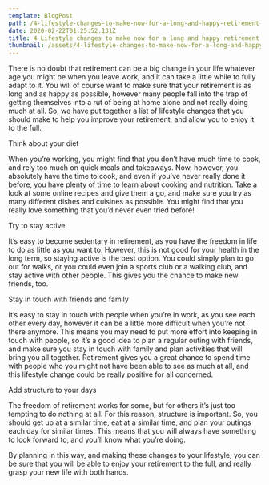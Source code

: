 ```yaml
---
template: BlogPost
path: /4-lifestyle-changes-to-make-now-for-a-long-and-happy-retirement-ee7bc8e9c666
date: 2020-02-22T01:25:52.131Z
title: 4 Lifestyle changes to make now for a long and happy retirement
thumbnail: /assets/4-lifestyle-changes-to-make-now-for-a-long-and-happy-retirement.jpeg
---
```

<!--StartFragment-->

There is no doubt that retirement can be a big change in your life whatever age you might be when you leave work, and it can take a little while to fully adapt to it. You will of course want to make sure that your retirement is as long and as happy as possible, however many people fall into the trap of getting themselves into a rut of being at home alone and not really doing much at all. So, we have put together a list of lifestyle changes that you should make to help you improve your retirement, and allow you to enjoy it to the full.

Think about your diet

When you’re working, you might find that you don’t have much time to cook, and rely too much on quick meals and takeaways. Now, however, you absolutely have the time to cook, and even if you’ve never really done it before, you have plenty of time to learn about cooking and nutrition. Take a look at some online recipes and give them a go, and make sure you try as many different dishes and cuisines as possible. You might find that you really love something that you’d never even tried before!

Try to stay active

It’s easy to become sedentary in retirement, as you have the freedom in life to do as little as you want to. However, this is not good for your health in the long term, so staying active is the best option. You could simply plan to go out for walks, or you could even join a sports club or a walking club, and stay active with other people. This gives you the chance to make new friends, too.

Stay in touch with friends and family

It’s easy to stay in touch with people when you’re in work, as you see each other every day, however it can be a little more difficult when you’re not there anymore. This means you may need to put more effort into keeping in touch with people, so it’s a good idea to plan a regular outing with friends, and make sure you stay in touch with family and plan activities that will bring you all together. Retirement gives you a great chance to spend time with people who you might not have been able to see as much at all, and this lifestyle change could be really positive for all concerned.

Add structure to your days

The freedom of retirement works for some, but for others it’s just too tempting to do nothing at all. For this reason, structure is important. So, you should get up at a similar time, eat at a similar time, and plan your outings each day for similar times. This means that you will always have something to look forward to, and you’ll know what you’re doing.

By planning in this way, and making these changes to your lifestyle, you can be sure that you will be able to enjoy your retirement to the full, and really grasp your new life with both hands.

<!--EndFragment-->
